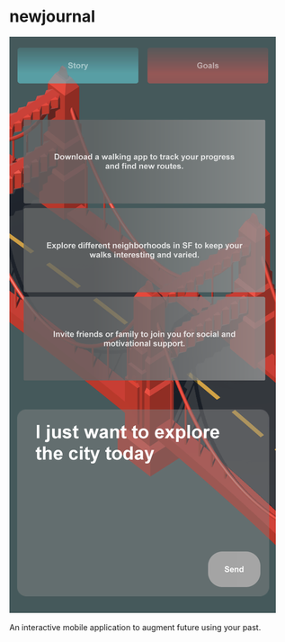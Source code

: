 # newjournal

![Logo](logo.png)

An interactive mobile application to augment future using your past.
